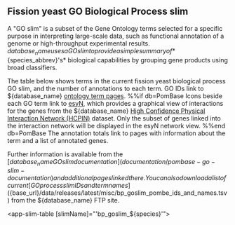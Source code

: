 ## Fission yeast GO Biological Process slim

A "GO slim" is a subset of the Gene Ontology terms selected for a
specific purpose in interpreting large-scale data, such as functional
annotation of a genome or high-throughput experimental
results. ${database_name} uses a GO slim to provide a simple summary of
*${species_abbrev}'s* biological capabilities by grouping gene products using
broad classifiers.

The table below shows terms in the current fission yeast biological
process GO slim, and the number of annotations to each term. GO IDs
link to ${database_name} [ontology term pages](/documentation/ontology-term-page).
%%if db=PomBase
Icons beside each GO term link to [esyN](http://www.esyn.org/), which
provides a graphical view of interactions for the genes from the
${database_name} [High Confidence Physical Interaction Network (HCPIN)](documentation/high-confidence-physical-interaction-network)
dataset. Only the subset of genes linked into the interaction network
will be displayed in the esyN network view. 
%%end db=PomBase
The annotation totals link
to pages with information about the term and a list of annotated
genes.

Further information is available from the [${database_name} GO slim
documentation](documentation/pombase-go-slim-documentation) and
additional pages linked there. You can also download a list of current
[GO process slim IDs and term
names](${base_url}/data/releases/latest/misc/bp_goslim_pombe_ids_and_names.tsv)
from the ${database_name} FTP site.

<!-- [esyN documentation](http://www.esyn.org/tutorial.html) -->

<!--
Note that both proteins and RNAs can be annotated to GO terms, and the
tables on this page include annotated RNAs. For some GO terms, notably
'cytoplasmic translation', RNAs make up a significant proportion of
the total annotated genes.
-->

<app-slim-table [slimName]="'bp_goslim_${species}'"></app-slim-table>


